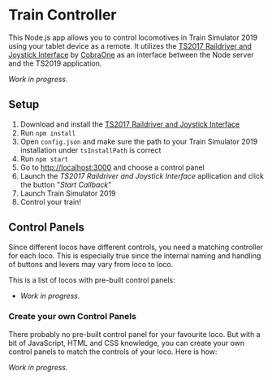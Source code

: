 # Train Controller
This Node.js app allows you to control locomotives in Train Simulator 2019 using your tablet device as a remote. It utilizes the [​TS2017 Raildriver and Joystick Interface](http://forums.uktrainsim.com/viewtopic.php?f=361&t=139830&st=0&sk=t&sd=a#p1727411) by [CobraOne](http://forums.uktrainsim.com/memberlist.php?mode=viewprofile&sid=e8373e15e999669198eb2373eea8f3a6&u=282626) as an interface between the Node server and the TS2019 application.

*Work in progress.*

## Setup
1. Download and install the [​TS2017 Raildriver and Joystick Interface](https://www.dropbox.com/sh/cbwyvjrt3x6gxat/AAB5WALzXgIqxADDO1ST-rBqa?dl=0)
2. Run ``npm install``
3. Open ``config.json`` and make sure the path to your Train Simulator 2019 installation under ``tsInstallPath`` is correct
3. Run ``npm start``
4. Go to [http://localhost:3000](http://localhost:3000) and choose a control panel
5. Launch the *​TS2017 Raildriver and Joystick Interface* apllication and click the button "*Start Callback*"
6. Launch Train Simulator 2019
7. Control your train!

## Control Panels
Since different locos have different controls, you need a matching controller for each loco. This is especially true since the internal naming and handling of buttons and levers may vary from loco to loco.

This is a list of locos with pre-built control panels:

* *Work in progress.*

### Create your own Control Panels
There probably no pre-built control panel for your favourite loco. But with a bit of JavaScript, HTML and CSS knowledge, you can create your own control panels to match the controls of your loco. Here is how:

*Work in progress.*

